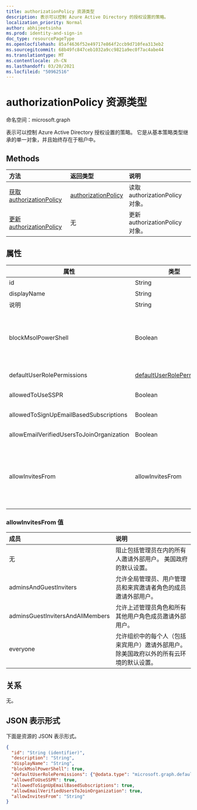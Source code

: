 ```yaml
---
title: authorizationPolicy 资源类型
description: 表示可以控制 Azure Active Directory 的授权设置的策略。
localization_priority: Normal
author: abhijeetsinha
ms.prod: identity-and-sign-in
doc_type: resourcePageType
ms.openlocfilehash: 85af4636f52e49717e864f2ccb9d710fea313eb2
ms.sourcegitcommit: 68b49fc847ceb1032a9cc9821a9ec0f7ac4abe44
ms.translationtype: MT
ms.contentlocale: zh-CN
ms.lasthandoff: 03/20/2021
ms.locfileid: "50962516"
---
```

# <a name="authorizationpolicy-resource-type"></a>authorizationPolicy 资源类型

命名空间：microsoft.graph

表示可以控制 Azure Active Directory 授权设置的策略。 它是从基本策略类型继承的单一对象，并且始终存在于租户中。

## <a name="methods"></a>Methods

| 方法       | 返回类型 | 说明 |
|:-------------|:------------|:------------|
| [获取 authorizationPolicy](../api/authorizationpolicy-get.md) | [authorizationPolicy](authorizationpolicy.md) | 读取 authorizationPolicy 对象。 |
| [更新 authorizationPolicy](../api/authorizationpolicy-update.md) | 无 | 更新 authorizationPolicy 对象。 |

## <a name="properties"></a>属性  
| 属性 | 类型 | 说明 | 
|-|-|-|
|id|String| 授权策略的 ID。 必填。 只读。| 
|displayName|String| 此策略的显示名称。 |  
|说明|String| 此策略的说明。|  
|blockMsolPowerShell|Boolean| 若要禁止使用 MSOL PowerShell，请设置此属性为 true。 设置为 true 还将禁用对 MSOL PowerShell 使用的旧版服务终结点的基于用户的访问。 这不会影响 Azure AD Connect 或 Microsoft Graph。 | 
|defaultUserRolePermissions|[defaultUserRolePermissions](defaultuserrolepermissions.md)| 指定默认用户角色的某些可自定义权限。 | 
|allowedToUseSSPR|Boolean| 指示租户Self-Serve是否可以使用密码重置功能。 | 
|allowedToSignUpEmailBasedSubscriptions|Boolean| 指示用户是否可以注册基于电子邮件的订阅。 | 
|allowEmailVerifiedUsersToJoinOrganization|Boolean| 指示用户是否可以通过电子邮件验证加入租户。 | 
|allowInvitesFrom|allowInvitesFrom|指示谁可以邀请外部用户加入组织。 可取值为：`none`、`adminsAndGuestInviters`、`adminsGuestInvitersAndAllMembers`、`everyone`。  `everyone` 是除美国政府以外的所有云环境的默认设置。 请参阅下表 [中的更多内容](#allowinvitesfrom-values)。 |

### <a name="allowinvitesfrom-values"></a>allowInvitesFrom 值

|成员|说明|
|:---|:---|
|无|阻止包括管理员在内的所有人邀请外部用户。 美国政府的默认设置。|
|adminsAndGuestInviters|允许全局管理员、用户管理员和来宾邀请者角色的成员邀请外部用户。|
|adminsGuestInvitersAndAllMembers|允许上述管理员角色和所有其他用户角色成员邀请外部用户。|
|everyone|允许组织中的每个人（包括来宾用户）邀请外部用户。 除美国政府以外的所有云环境的默认设置。|

## <a name="relationships"></a>关系

无。

## <a name="json-representation"></a>JSON 表示形式

下面是资源的 JSON 表示形式。

<!-- {
  "blockType": "resource",
  "optionalProperties": [

  ],
  "@odata.type": "microsoft.graph.authorizationPolicy",
  "keyProperty": "id"
}-->

```json
{
  "id": "String (identifier)",
  "description": "String",
  "displayName": "String",
  "blockMsolPowerShell": true,
  "defaultUserRolePermissions": {"@odata.type": "microsoft.graph.defaultUserRolePermissions"},
  "allowedToUseSSPR": true,
  "allowedToSignUpEmailBasedSubscriptions": true,
  "allowEmailVerifiedUsersToJoinOrganization": true,
  "allowInvitesFrom": "String"
}
```
